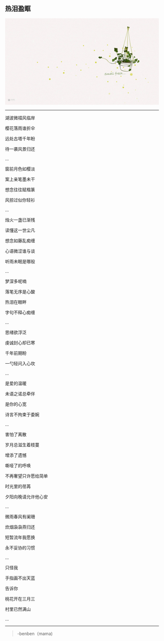 热泪盈眶
---
![](/assets/107978-106.jpg)

---
湖波微褶风临岸

樱花落雨谁折伞

远处古塔千年盼

待一袭风景归还

...

窗前月色如樱淡

案上亲笔墨未干

想念往往赋楷篆

风掠过似你轻衫

...

烛火一盏已渐残

读懂这一世尘凡

想念如藤乱痴缠

心语微涩谁与谈

听雨未眠是哪般

...

梦深多呢喃

落笔无序是心酸

热泪在眼畔

字句不释心痴缠

...

思绪欲浮泛

虔诚封心却已寒

千年前期盼

一勺轻问入心坎

...

是爱的温暖

未语之诺总牵伴

是你的心宽

诗言不拘束于委婉

...

害怕了离散

岁月总滋生着枝蔓

增添了遗憾

嘶哑了的呼唤

不再奢望只许愿给简单

时光里的荏苒

夕阳向晚请允许他心安

...

微雨春风有阑珊

炊烟袅袅燕归还

短暂流年我愿换

永不妥协的习惯

...

只怪我

手指画不出天蓝

告诉你

桃花开在三月三

村里已然满山

...

---
>-benben（mama)